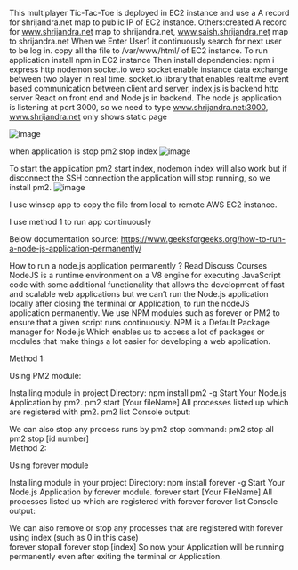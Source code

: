 This multiplayer Tic-Tac-Toe is deployed in EC2 instance and use a A record for shrijandra.net map to public IP of EC2 instance.
Others:created A record for www.shrijandra.net map to shrijandra.net, www.saish.shrijandra.net map to shrijandra.net
When we Enter User1 it continuously search for next user to be log in.
copy all the file to /var/www/html/ of EC2 instance.
To run application install npm in EC2 instance
Then install dependencies: npm i express http nodemon socket.io
web socket enable instance data exchange between two player in real time.
socket.io library that enables realtime event based communication between client and server, index.js is backend http server
React on front end and Node js in backend.
The node js application is listening at port 3000, so we need to type www.shrijandra.net:3000, www.shrijandra.net only shows static page


![image](https://github.com/shrijandra/RealTimeTicTacToe/assets/108766166/59cfc1d9-dae7-4ee1-89f6-6881fdb83757)

when application is stop pm2 stop index
![image](https://github.com/shrijandra/RealTimeTicTacToe/assets/108766166/901420ff-0a92-44ce-8c8e-67a69470fe8b)

To start the application pm2 start index, nodemon index will also work but if disconnect the SSH connection the application will stop running, so we install pm2.
![image](https://github.com/shrijandra/RealTimeTicTacToe/assets/108766166/620d2dad-2f6d-4ff4-b090-c347df503be1)



I use winscp app to copy the file from local to remote AWS EC2 instance.

I use method 1 to run app continuously

Below documentation source: https://www.geeksforgeeks.org/how-to-run-a-node-js-application-permanently/

How to run a node.js application permanently ?
Read
Discuss
Courses
NodeJS is a runtime environment on a V8 engine for executing JavaScript code with some additional functionality that allows the development of fast and scalable web applications but we can’t run the Node.js application locally after closing the terminal or Application, to run the nodeJS application permanently. We use  NPM modules such as forever or PM2 to ensure that a given script runs continuously. NPM is a Default Package manager for Node.js Which enables us to access a lot of packages or modules that make things a lot easier for developing a web application.

Method 1: 

Using PM2 module:

Installing module in project Directory:
npm install pm2 -g
Start Your Node.js Application by pm2.
pm2 start [Your fileName]
All processes listed up which are registered with pm2.
pm2 list
Console output:

We can also stop any process runs by pm2 stop command:
 pm2 stop all                  
 pm2 stop [id number]       
Method 2: 

Using forever module

Installing module in your project Directory:
npm install forever -g
Start Your Node.js Application by forever module. 
forever start [Your FileName]
All processes listed up which are registered with forever
forever list
Console output:

 We can also remove or stop any processes that are registered with forever using index (such as 0 in this case)              
forever stopall
forever stop [index]
So now your Application will be running permanently even after exiting the terminal or Application.
